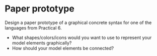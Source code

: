 # Paper prototype

Design a paper prototype of a graphical concrete syntax for one of the languages from Practical 6.

- What shapes/colors/icons would you want to use to represent your model elements graphically?
- How should your model elements be connected?